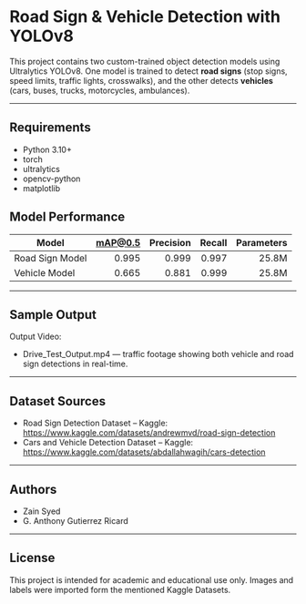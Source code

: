 # Road Sign & Vehicle Detection with YOLOv8

This project contains two custom-trained object detection models using Ultralytics YOLOv8. One model is trained to detect **road signs** (stop signs, speed limits, traffic lights, crosswalks), and the other detects **vehicles** (cars, buses, trucks, motorcycles, ambulances).

---

## Requirements

- Python 3.10+
- torch
- ultralytics
- opencv-python
- matplotlib


## Model Performance

| Model            | mAP@0.5 | Precision | Recall | Parameters |
|------------------|--------:|----------:|-------:|-----------:|
| Road Sign Model  | 0.995   | 0.999     | 0.997  | 25.8M      |
| Vehicle Model    | 0.665   | 0.881     | 0.999  | 25.8M      |

---

## Sample Output

Output Video:  
- Drive_Test_Output.mp4 — traffic footage showing both vehicle and road sign detections in real-time.

---

## Dataset Sources

- Road Sign Detection Dataset – Kaggle: https://www.kaggle.com/datasets/andrewmvd/road-sign-detection
- Cars and Vehicle Detection Dataset – Kaggle: https://www.kaggle.com/datasets/abdallahwagih/cars-detection

---

## Authors

- Zain Syed  
- G. Anthony Gutierrez Ricard  
---

## License

This project is intended for academic and educational use only. Images and labels were imported form the mentioned Kaggle Datasets.
